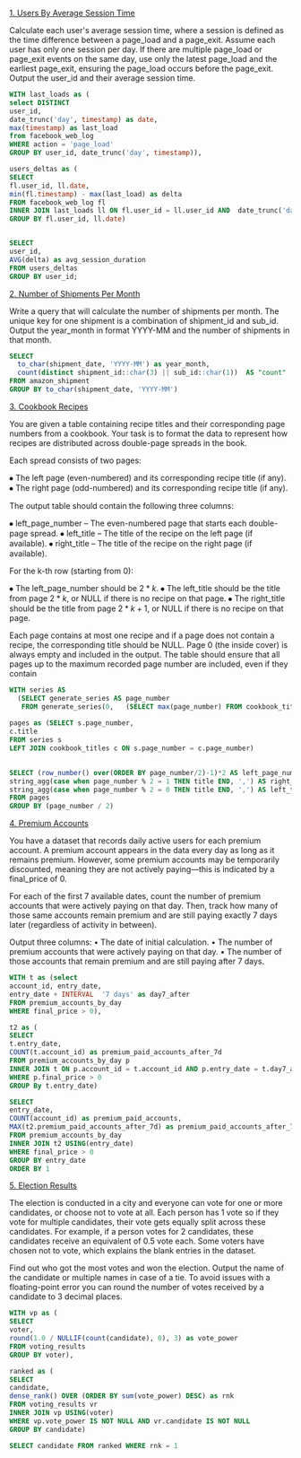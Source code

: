 [1. Users By Average Session Time](https://platform.stratascratch.com/coding/10352-users-by-avg-session-time?code_type=1)

Calculate each user's average session time, where a session is defined as the time difference between a page_load and a page_exit. Assume each user has only one session per day. If there are multiple page_load or page_exit events on the same day, use only the latest page_load and the earliest page_exit, ensuring the page_load occurs before the page_exit. Output the user_id and their average session time.

```sql
WITH last_loads as (
select DISTINCT 
user_id,
date_trunc('day', timestamp) as date,
max(timestamp) as last_load
from facebook_web_log
WHERE action = 'page_load'
GROUP BY user_id, date_trunc('day', timestamp)),

users_deltas as (
SELECT 
fl.user_id, ll.date,
min(fl.timestamp) - max(last_load) as delta
FROM facebook_web_log fl
INNER JOIN last_loads ll ON fl.user_id = ll.user_id AND  date_trunc('day', fl.timestamp) = ll.date AND fl.timestamp > last_load AND fl.action = 'page_exit'
GROUP BY fl.user_id, ll.date)


SELECT
user_id,
AVG(delta) as avg_session_duration
FROM users_deltas
GROUP BY user_id;
```
[2. Number of Shipments Per Month](https://platform.stratascratch.com/coding/2056-number-of-shipments-per-month?code_type=1)

Write a query that will calculate the number of shipments per month. The unique key for one shipment is a combination of shipment_id and sub_id. Output the year_month in format YYYY-MM and the number of shipments in that month.

```sql
SELECT
  to_char(shipment_date, 'YYYY-MM') as year_month, 
  count(distinct shipment_id::char(3) || sub_id::char(1))  AS "count"
FROM amazon_shipment
GROUP BY to_char(shipment_date, 'YYYY-MM')
```


[3. Cookbook Recipes](https://platform.stratascratch.com/coding/2089-cookbook-recipes?code_type=1)

You are given a table containing recipe titles and their corresponding page numbers from a cookbook. Your task is to format the data to represent how recipes are distributed across double-page spreads in the book.


Each spread consists of two pages:


⦁   The left page (even-numbered) and its corresponding recipe title (if any).
⦁   The right page (odd-numbered) and its corresponding recipe title (if any).


The output table should contain the following three columns:


⦁   left_page_number – The even-numbered page that starts each double-page spread.
⦁   left_title – The title of the recipe on the left page (if available).
⦁   right_title – The title of the recipe on the right page (if available).


For the  k-th  row (starting from 0):


⦁   The  left_page_number  should be $2 * k$.
⦁   The  left_title  should be the title from page $2 * k$, or NULL if there is no recipe on that page.
⦁   The  right_title  should be the title from page $2 * k + 1$, or NULL if there is no recipe on that page.


Each page contains at most one recipe and  if a page does not contain a recipe, the corresponding title should be NULL. Page 0 (the inside cover) is always empty and included in the output. The table should ensure that all pages up to the maximum recorded page number are included, even if they contain

```sql
WITH series AS
  (SELECT generate_series AS page_number
   FROM generate_series(0,   (SELECT max(page_number) FROM cookbook_titles))),
   
pages as (SELECT s.page_number,
c.title
FROM series s
LEFT JOIN cookbook_titles c ON s.page_number = c.page_number)

 
SELECT (row_number() over(ORDER BY page_number/2)-1)*2 AS left_page_number,
string_agg(case when page_number % 2 = 1 THEN title END, ',') AS right_title,
string_agg(case when page_number % 2 = 0 THEN title END, ',') AS left_title
FROM pages
GROUP BY (page_number / 2)
```
[4. Premium Accounts](https://platform.stratascratch.com/coding/2097-premium-acounts?code_type=1)

You have a dataset that records daily active users for each premium account. A premium account appears in the data every day as long as it remains premium. However, some premium accounts may be temporarily discounted, meaning they are not actively paying—this is indicated by a final_price of 0.


For each of the first 7 available dates, count the number of premium accounts that were actively paying on that day. Then, track how many of those same accounts remain premium and are still paying exactly 7 days later (regardless of activity in between).


Output three columns:
•   The date of initial calculation.
•   The number of premium accounts that were actively paying on that day.
•   The number of those accounts that remain premium and are still paying after 7 days.

```sql
WITH t as (select 
account_id, entry_date,
entry_date + INTERVAL  '7 days' as day7_after
FROM premium_accounts_by_day
WHERE final_price > 0),

t2 as (
SELECT 
t.entry_date, 
COUNT(t.account_id) as premium_paid_accounts_after_7d
FROM premium_accounts_by_day p
INNER JOIN t ON p.account_id = t.account_id AND p.entry_date = t.day7_after
WHERE p.final_price > 0
GROUP By t.entry_date)

SELECT 
entry_date, 
COUNT(account_id) as premium_paid_accounts, 
MAX(t2.premium_paid_accounts_after_7d) as premium_paid_accounts_after_7d
FROM premium_accounts_by_day
INNER JOIN t2 USING(entry_date)
WHERE final_price > 0
GROUP BY entry_date
ORDER BY 1
```
[5. Election Results](https://platform.stratascratch.com/coding/2099-election-results?code_type=1)

The election is conducted in a city and everyone can vote for one or more candidates, or choose not to vote at all. Each person has 1 vote so if they vote for multiple candidates, their vote gets equally split across these candidates. For example, if a person votes for 2 candidates, these candidates receive an equivalent of 0.5 vote each. Some voters have chosen not to vote, which explains the blank entries in the dataset.


Find out who got the most votes and won the election. Output the name of the candidate or multiple names in case of a tie.
To avoid issues with a floating-point error you can round the number of votes received by a candidate to 3 decimal places.

```sql
WITH vp as (
SELECT 
voter,
round(1.0 / NULLIF(count(candidate), 0), 3) as vote_power
FROM voting_results
GROUP BY voter),

ranked as (
SELECT
candidate, 
dense_rank() OVER (ORDER BY sum(vote_power) DESC) as rnk
FROM voting_results vr
INNER JOIN vp USING(voter)
WHERE vp.vote_power IS NOT NULL AND vr.candidate IS NOT NULL
GROUP BY candidate)

SELECT candidate FROM ranked WHERE rnk = 1
```
